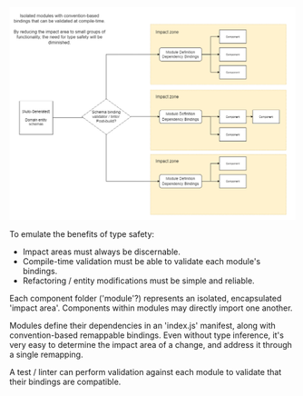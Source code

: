 ![Architecture](https://github.com/joshgriffith/typeless-safety/blob/main/architecture.png)

To emulate the benefits of type safety:
 - Impact areas must always be discernable.
 - Compile-time validation must be able to validate each module's bindings.
 - Refactoring / entity modifications must be simple and reliable.

Each component folder ('module'?) represents an isolated, encapsulated 'impact area'.
Components within modules may directly import one another.

Modules define their dependencies in an 'index.js' manifest, along with convention-based remappable bindings.
Even without type inference, it's very easy to determine the impact area of a change, and address it through a single remapping.

A test / linter can perform validation against each module to validate that their bindings are compatible.